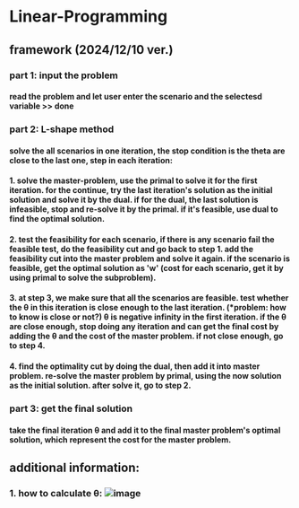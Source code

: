 # Linear-Programming
## framework (2024/12/10 ver.)

### part 1: input the problem
#### read the problem and let user enter the scenario and the selectesd variable >> done

### part 2: L-shape method
#### solve the all scenarios in one iteration, the stop condition is the theta are close to the last one, step in each iteration:
#### 1. solve the master-problem, use the primal to solve it for the first iteration. for the continue, try the last iteration's solution as the initial solution and solve it by the dual. if for the dual, the last solution is infeasible, stop and re-solve it by the primal. if it's feasible, use dual to find the optimal solution.
#### 2. test the feasibility for each scenario, if there is any scenario fail the feasible test, do the feasibility cut and go back to step 1. add the feasibility cut into the master problem and solve it again. if the scenario is feasible, get the optimal solution as 'w' (cost for each scenario, get it by using primal to solve the subproblem).
#### 3. at step 3, we make sure that all the scenarios are feasible. test whether the θ in this iteration is close enough to the last iteration. (*problem: how to know is close or not?) θ is negative infinity in the first iteration. if the θ are close enough, stop doing any iteration and can get the final cost by adding the θ and the cost of the master problem. if not close enough, go to step 4.
#### 4. find the optimality cut by doing the dual, then add it into master problem. re-solve the master problem by primal, using the now solution as the initial solution. after solve it, go to step 2.

### part 3: get the final solution
#### take the final iteration θ and add it to the final master problem's optimal solution, which represent the cost for the master problem.

## additional information:
### 1. how to calculate θ: ![image](https://github.com/user-attachments/assets/682da0e7-f5af-4a39-977a-1b5f1a1fc644) 


